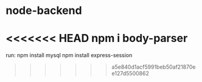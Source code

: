 # node-backend

<<<<<<< HEAD
npm i body-parser
=======
run:
npm install mysql
npm install express-session
>>>>>>> a5e840d1acf5991beb50af21870ee127d5500862
